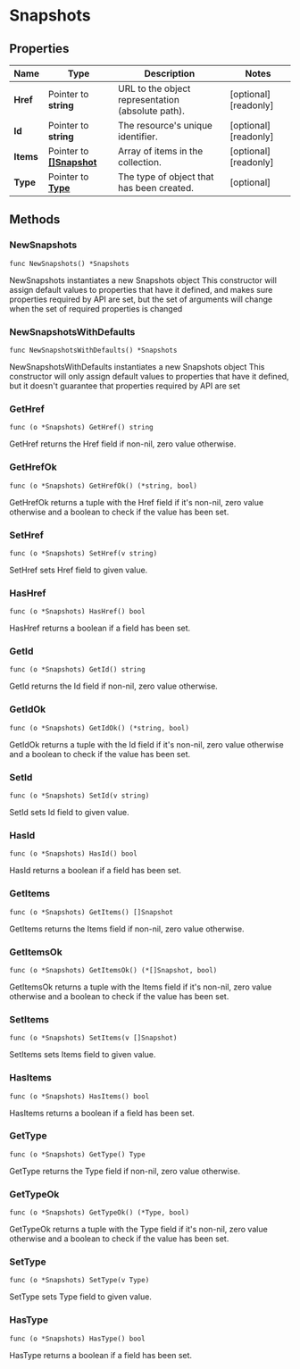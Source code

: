 # Snapshots

## Properties

|Name | Type | Description | Notes|
|------------ | ------------- | ------------- | -------------|
|**Href** | Pointer to **string** | URL to the object representation (absolute path). | [optional] [readonly] |
|**Id** | Pointer to **string** | The resource&#39;s unique identifier. | [optional] [readonly] |
|**Items** | Pointer to [**[]Snapshot**](Snapshot.md) | Array of items in the collection. | [optional] [readonly] |
|**Type** | Pointer to [**Type**](Type.md) | The type of object that has been created. | [optional] |

## Methods

### NewSnapshots

`func NewSnapshots() *Snapshots`

NewSnapshots instantiates a new Snapshots object
This constructor will assign default values to properties that have it defined,
and makes sure properties required by API are set, but the set of arguments
will change when the set of required properties is changed

### NewSnapshotsWithDefaults

`func NewSnapshotsWithDefaults() *Snapshots`

NewSnapshotsWithDefaults instantiates a new Snapshots object
This constructor will only assign default values to properties that have it defined,
but it doesn't guarantee that properties required by API are set

### GetHref

`func (o *Snapshots) GetHref() string`

GetHref returns the Href field if non-nil, zero value otherwise.

### GetHrefOk

`func (o *Snapshots) GetHrefOk() (*string, bool)`

GetHrefOk returns a tuple with the Href field if it's non-nil, zero value otherwise
and a boolean to check if the value has been set.

### SetHref

`func (o *Snapshots) SetHref(v string)`

SetHref sets Href field to given value.

### HasHref

`func (o *Snapshots) HasHref() bool`

HasHref returns a boolean if a field has been set.

### GetId

`func (o *Snapshots) GetId() string`

GetId returns the Id field if non-nil, zero value otherwise.

### GetIdOk

`func (o *Snapshots) GetIdOk() (*string, bool)`

GetIdOk returns a tuple with the Id field if it's non-nil, zero value otherwise
and a boolean to check if the value has been set.

### SetId

`func (o *Snapshots) SetId(v string)`

SetId sets Id field to given value.

### HasId

`func (o *Snapshots) HasId() bool`

HasId returns a boolean if a field has been set.

### GetItems

`func (o *Snapshots) GetItems() []Snapshot`

GetItems returns the Items field if non-nil, zero value otherwise.

### GetItemsOk

`func (o *Snapshots) GetItemsOk() (*[]Snapshot, bool)`

GetItemsOk returns a tuple with the Items field if it's non-nil, zero value otherwise
and a boolean to check if the value has been set.

### SetItems

`func (o *Snapshots) SetItems(v []Snapshot)`

SetItems sets Items field to given value.

### HasItems

`func (o *Snapshots) HasItems() bool`

HasItems returns a boolean if a field has been set.

### GetType

`func (o *Snapshots) GetType() Type`

GetType returns the Type field if non-nil, zero value otherwise.

### GetTypeOk

`func (o *Snapshots) GetTypeOk() (*Type, bool)`

GetTypeOk returns a tuple with the Type field if it's non-nil, zero value otherwise
and a boolean to check if the value has been set.

### SetType

`func (o *Snapshots) SetType(v Type)`

SetType sets Type field to given value.

### HasType

`func (o *Snapshots) HasType() bool`

HasType returns a boolean if a field has been set.




